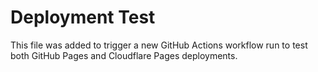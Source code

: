 # Deployment Test

This file was added to trigger a new GitHub Actions workflow run to test both GitHub Pages and Cloudflare Pages deployments.